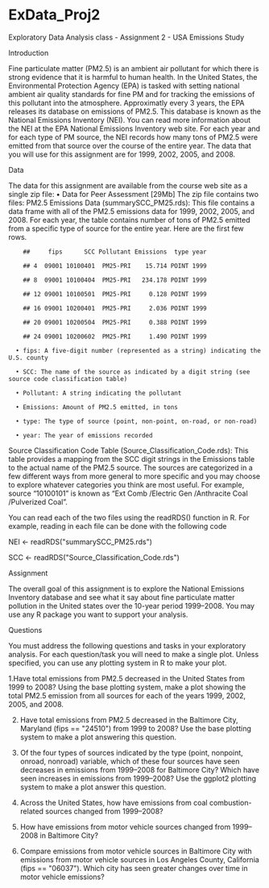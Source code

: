 # ExData_Proj2
Exploratory Data Analysis class - Assignment 2 - USA Emissions Study

Introduction

Fine particulate matter (PM2.5) is an ambient air pollutant for which there is strong evidence that it is harmful to human health. In the United States, the Environmental Protection Agency (EPA) is tasked with setting national ambient air quality standards for fine PM and for tracking the emissions of this pollutant into the atmosphere. Approximatly every 3 years, the EPA releases its database on emissions of PM2.5. This database is known as the National Emissions Inventory (NEI). You can read more information about the NEI at the EPA National Emissions Inventory web site.
For each year and for each type of PM source, the NEI records how many tons of PM2.5 were emitted from that source over the course of the entire year. The data that you will use for this assignment are for 1999, 2002, 2005, and 2008.

Data

The data for this assignment are available from the course web site as a single zip file:
  •	Data for Peer Assessment [29Mb]
The zip file contains two files:
PM2.5 Emissions Data (summarySCC_PM25.rds): This file contains a data frame with all of the PM2.5 emissions data for 1999, 2002, 2005, and 2008. For each year, the table contains number of tons of PM2.5 emitted from a specific type of source for the entire year. Here are the first few rows.

        ##     fips      SCC Pollutant Emissions  type year
        
        ## 4  09001 10100401  PM25-PRI    15.714 POINT 1999
        
        ## 8  09001 10100404  PM25-PRI   234.178 POINT 1999
        
        ## 12 09001 10100501  PM25-PRI     0.128 POINT 1999
        
        ## 16 09001 10200401  PM25-PRI     2.036 POINT 1999
        
        ## 20 09001 10200504  PM25-PRI     0.388 POINT 1999
        
        ## 24 09001 10200602  PM25-PRI     1.490 POINT 1999
        
      •	fips: A five-digit number (represented as a string) indicating the U.S. county
      
      •	SCC: The name of the source as indicated by a digit string (see source code classification table)
      
      •	Pollutant: A string indicating the pollutant
      
      •	Emissions: Amount of PM2.5 emitted, in tons
      
      •	type: The type of source (point, non-point, on-road, or non-road)
      
      •	year: The year of emissions recorded
      
  
Source Classification Code Table (Source_Classification_Code.rds): This table provides a mapping from the SCC digit strings in the Emissions table to the actual name of the PM2.5 source. The sources are categorized in a few different ways from more general to more specific and you may choose to explore whatever categories you think are most useful. For example, source “10100101” is known as “Ext Comb /Electric Gen /Anthracite Coal /Pulverized Coal”.


You can read each of the two files using the readRDS() function in R. For example, reading in each file can be done with the following code

  NEI <- readRDS("summarySCC_PM25.rds")
  
  SCC <- readRDS("Source_Classification_Code.rds")
  
Assignment

The overall goal of this assignment is to explore the National Emissions Inventory database and see what it say about fine particulate matter pollution in the United states over the 10-year period 1999–2008. You may use any R package you want to support your analysis.

Questions

You must address the following questions and tasks in your exploratory analysis. For each question/task you will need to make a single plot. Unless specified, you can use any plotting system in R to make your plot.

  1.Have total emissions from PM2.5 decreased in the United States from 1999 to 2008? Using the base plotting system, make a plot showing the total PM2.5 emission from all sources for each of the years 1999, 2002, 2005, and 2008.
  
  2.	Have total emissions from PM2.5 decreased in the Baltimore City, Maryland (fips == "24510") from 1999 to 2008? Use the base plotting system to make a plot answering this question.
  
  3.	Of the four types of sources indicated by the type (point, nonpoint, onroad, nonroad) variable, which of these four sources have seen decreases in emissions from 1999–2008 for Baltimore City? Which have seen increases in emissions from 1999–2008? Use the ggplot2 plotting system to make a plot answer this question.
  
  4.	Across the United States, how have emissions from coal combustion-related sources changed from 1999–2008?
  
  5.	How have emissions from motor vehicle sources changed from 1999–2008 in Baltimore City?
  
  6.	Compare emissions from motor vehicle sources in Baltimore City with emissions from motor vehicle sources in Los Angeles County, California (fips == "06037"). Which city has seen greater changes over time in motor vehicle emissions?
